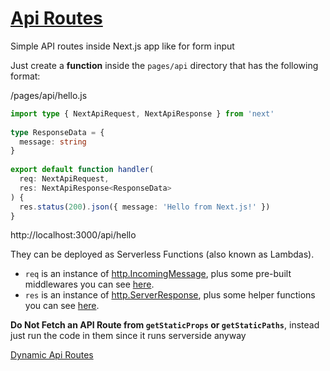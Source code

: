 # [Api Routes](https://nextjs.org/docs/api-routes/dynamic-api-routes)

Simple API routes inside Next.js app like for form input 

Just create a **function** inside the `pages/api` directory that has the following format:

/pages/api/hello.js

```ts
import type { NextApiRequest, NextApiResponse } from 'next'
 
type ResponseData = {
  message: string
}
 
export default function handler(
  req: NextApiRequest,
  res: NextApiResponse<ResponseData>
) {
  res.status(200).json({ message: 'Hello from Next.js!' })
}
```

http://localhost:3000/api/hello

They can be deployed as Serverless Functions (also known as Lambdas).

- `req` is an instance of [http.IncomingMessage](https://nodejs.org/api/http.html#http_class_http_incomingmessage), plus some pre-built middlewares you can see [here](https://nextjs.org/docs/api-routes/api-middlewares).
- `res` is an instance of [http.ServerResponse](https://nodejs.org/api/http.html#http_class_http_serverresponse), plus some helper functions you can see [here](https://nextjs.org/docs/api-routes/response-helpers).

**Do Not Fetch an API Route from `getStaticProps` or `getStaticPaths`**, instead just run the code in them since it runs serverside anyway

[Dynamic Api Routes](https://nextjs.org/docs/api-routes/dynamic-api-routes)